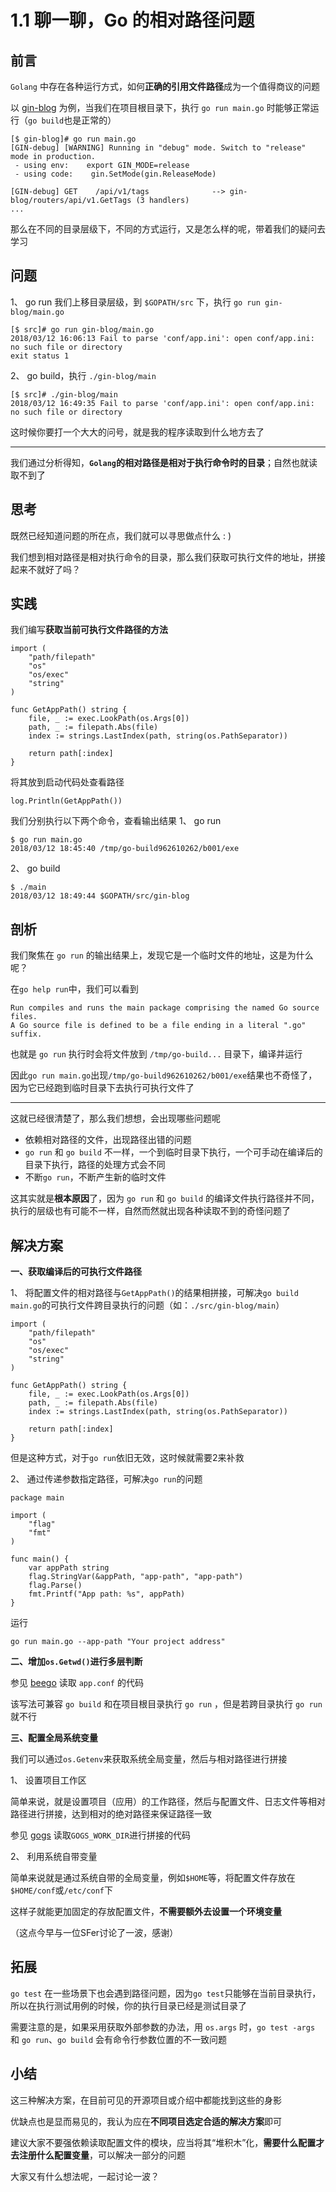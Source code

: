 # 1.1 聊一聊，Go 的相对路径问题

## 前言

`Golang` 中存在各种运行方式，如何**正确的引用文件路径**成为一个值得商议的问题

以 [gin-blog](https://github.com/EDDYCJY/go-gin-example) 为例，当我们在项目根目录下，执行 `go run main.go` 时能够正常运行（`go build`也是正常的）
```
[$ gin-blog]# go run main.go
[GIN-debug] [WARNING] Running in "debug" mode. Switch to "release" mode in production.
 - using env:    export GIN_MODE=release
 - using code:    gin.SetMode(gin.ReleaseMode)

[GIN-debug] GET    /api/v1/tags              --> gin-blog/routers/api/v1.GetTags (3 handlers)
...
```


那么在不同的目录层级下，不同的方式运行，又是怎么样的呢，带着我们的疑问去学习

## 问题
1、 go run
我们上移目录层级，到 `$GOPATH/src` 下，执行 `go run gin-blog/main.go`
```
[$ src]# go run gin-blog/main.go
2018/03/12 16:06:13 Fail to parse 'conf/app.ini': open conf/app.ini: no such file or directory
exit status 1
```

2、 go build，执行 `./gin-blog/main`
```
[$ src]# ./gin-blog/main
2018/03/12 16:49:35 Fail to parse 'conf/app.ini': open conf/app.ini: no such file or directory
```

这时候你要打一个大大的问号，就是我的程序读取到什么地方去了

--- 

我们通过分析得知，**`Golang`的相对路径是相对于执行命令时的目录**；自然也就读取不到了


## 思考

既然已经知道问题的所在点，我们就可以寻思做点什么 : )

我们想到相对路径是相对执行命令的目录，那么我们获取可执行文件的地址，拼接起来不就好了吗？

## 实践

我们编写**获取当前可执行文件路径的方法**
```
import (
	"path/filepath"
	"os"
	"os/exec"
	"string"
)

func GetAppPath() string {
    file, _ := exec.LookPath(os.Args[0])
    path, _ := filepath.Abs(file)
    index := strings.LastIndex(path, string(os.PathSeparator))

    return path[:index]
}
```
将其放到启动代码处查看路径
```
log.Println(GetAppPath())
```

我们分别执行以下两个命令，查看输出结果
1、 go run 
```
$ go run main.go
2018/03/12 18:45:40 /tmp/go-build962610262/b001/exe
```
2、 go build
```
$ ./main
2018/03/12 18:49:44 $GOPATH/src/gin-blog

```

## 剖析

我们聚焦在 `go run` 的输出结果上，发现它是一个临时文件的地址，这是为什么呢？

在`go help run`中，我们可以看到
```
Run compiles and runs the main package comprising the named Go source files.
A Go source file is defined to be a file ending in a literal ".go" suffix.
```

也就是 `go run` 执行时会将文件放到 `/tmp/go-build...` 目录下，编译并运行

因此`go run main.go`出现`/tmp/go-build962610262/b001/exe`结果也不奇怪了，因为它已经跑到临时目录下去执行可执行文件了

---

这就已经很清楚了，那么我们想想，会出现哪些问题呢

- 依赖相对路径的文件，出现路径出错的问题
- `go run` 和 `go build` 不一样，一个到临时目录下执行，一个可手动在编译后的目录下执行，路径的处理方式会不同
- 不断`go run`，不断产生新的临时文件


这其实就是**根本原因**了，因为 `go run` 和 `go build` 的编译文件执行路径并不同，执行的层级也有可能不一样，自然而然就出现各种读取不到的奇怪问题了


## 解决方案

**一、获取编译后的可执行文件路径**

1、 将配置文件的相对路径与`GetAppPath()`的结果相拼接，可解决`go build main.go`的可执行文件跨目录执行的问题（如：`./src/gin-blog/main`）
```
import (
	"path/filepath"
	"os"
	"os/exec"
	"string"
)

func GetAppPath() string {
    file, _ := exec.LookPath(os.Args[0])
    path, _ := filepath.Abs(file)
    index := strings.LastIndex(path, string(os.PathSeparator))

    return path[:index]
}
```

但是这种方式，对于`go run`依旧无效，这时候就需要2来补救

2、 通过传递参数指定路径，可解决`go run`的问题
```
package main

import (
    "flag"
    "fmt"
)

func main() {
    var appPath string
    flag.StringVar(&appPath, "app-path", "app-path")
    flag.Parse()
    fmt.Printf("App path: %s", appPath)
}
```
运行
```
go run main.go --app-path "Your project address"
```

**二、增加`os.Getwd()`进行多层判断**

参见 [beego](https://github.com/astaxie/beego/blob/master/config.go#L133-L146) 读取 `app.conf` 的代码

该写法可兼容 `go build` 和在项目根目录执行 `go run` ，但是若跨目录执行 `go run` 就不行


**三、配置全局系统变量**

我们可以通过`os.Getenv`来获取系统全局变量，然后与相对路径进行拼接

1、 设置项目工作区

简单来说，就是设置项目（应用）的工作路径，然后与配置文件、日志文件等相对路径进行拼接，达到相对的绝对路径来保证路径一致

参见 [gogs](https://github.com/gogits/gogs/blob/master/pkg/setting/setting.go#L351) 读取`GOGS_WORK_DIR`进行拼接的代码

2、 利用系统自带变量

简单来说就是通过系统自带的全局变量，例如`$HOME`等，将配置文件存放在`$HOME/conf`或`/etc/conf`下

这样子就能更加固定的存放配置文件，**不需要额外去设置一个环境变量**

（这点今早与一位SFer讨论了一波，感谢）

## 拓展

`go test` 在一些场景下也会遇到路径问题，因为`go test`只能够在当前目录执行，所以在执行测试用例的时候，你的执行目录已经是测试目录了

需要注意的是，如果采用获取外部参数的办法，用 `os.args` 时，`go test -args` 和 `go run`、`go build` 会有命令行参数位置的不一致问题

## 小结

这三种解决方案，在目前可见的开源项目或介绍中都能找到这些的身影

优缺点也是显而易见的，我认为应在**不同项目选定合适的解决方案**即可

建议大家不要强依赖读取配置文件的模块，应当将其“堆积木”化，**需要什么配置才去注册什么配置变量**，可以解决一部分的问题

大家又有什么想法呢，一起讨论一波？

